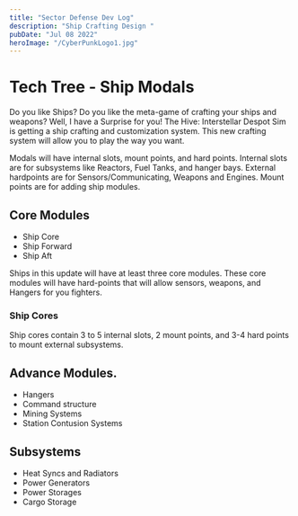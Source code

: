 ```yaml
---
title: "Sector Defense Dev Log"
description: "Ship Crafting Design "
pubDate: "Jul 08 2022"
heroImage: "/CyberPunkLogo1.jpg"
---
```

# Tech Tree - Ship Modals

Do you like Ships? Do you like the meta-game of crafting your ships and weapons?
Well, I have a Surprise for you! The Hive: Interstellar Despot Sim is getting a ship crafting and 
customization system. This new crafting system will allow you to play the way you want.

Modals will have internal slots, mount points, and hard points. Internal slots are for subsystems like
Reactors, Fuel Tanks, and hanger bays. External hardpoints are for Sensors/Communicating,
Weapons and Engines. Mount points are for adding ship modules.

## Core Modules

- Ship Core
- Ship Forward
- Ship Aft

Ships in this update will have at least three core modules.
These core modules will have hard-points that will allow sensors, weapons, and
Hangers for you fighters.

### Ship Cores
Ship cores contain 3 to 5 internal slots, 2 mount points, and 3-4 hard points to mount external subsystems.

## Advance Modules.

- Hangers
- Command structure
- Mining Systems
- Station Contusion Systems

## Subsystems

- Heat Syncs and Radiators
- Power Generators
- Power Storages
- Cargo Storage



